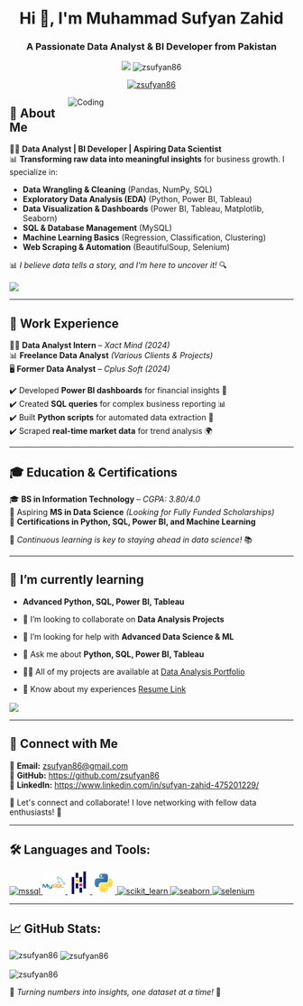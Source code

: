 <h1 align="center">Hi 👋, I'm Muhammad Sufyan Zahid</h1>
<h3 align="center">A Passionate Data Analyst & BI Developer from Pakistan</h3>

<p align="center"> <img src="https://media.giphy.com/media/hvRJCLFzcasrR4ia7z/giphy.gif" width="50"> <img src="https://komarev.com/ghpvc/?username=zsufyan86&label=Profile%20views&color=0e75b6&style=flat" alt="zsufyan86" /> </p>

<p align="center"> <a href="https://github.com/ryo-ma/github-profile-trophy"><img src="https://github-profile-trophy.vercel.app/?username=zsufyan86" alt="zsufyan86" /></a> </p>

<img align="right" alt="Coding" width="400" src="https://media.giphy.com/media/13HgwGsXF0aiGY/giphy.gif">

## 🚀 About Me

👨‍💻 **Data Analyst | BI Developer | Aspiring Data Scientist**  
📊 **Transforming raw data into meaningful insights** for business growth. I specialize in:

- **Data Wrangling & Cleaning** (Pandas, NumPy, SQL)
- **Exploratory Data Analysis (EDA)** (Python, Power BI, Tableau)
- **Data Visualization & Dashboards** (Power BI, Tableau, Matplotlib, Seaborn)
- **SQL & Database Management** (MySQL)
- **Machine Learning Basics** (Regression, Classification, Clustering)
- **Web Scraping & Automation** (BeautifulSoup, Selenium)

📊 *I believe data tells a story, and I'm here to uncover it!* 🔍

<img align="center" src="https://media.giphy.com/media/QTfX9Ejfra3ZmNxh6B/giphy.gif" width="600">

---  

## 💼 Work Experience  
👨‍💻 **Data Analyst Intern** – *Xact Mind* *(2024)*  
📊 **Freelance Data Analyst** *(Various Clients & Projects)*  
🖥️ **Former Data Analyst** – *Cplus Soft* *(2024)*  

✔️ Developed **Power BI dashboards** for financial insights 🏦  
✔️ Created **SQL queries** for complex business reporting 📊  
✔️ Built **Python scripts** for automated data extraction 🔄  
✔️ Scraped **real-time market data** for trend analysis 🌍  

---  

## 🎓 Education & Certifications  
🎓 **BS in Information Technology** – *CGPA: 3.80/4.0*  
📖 Aspiring **MS in Data Science** *(Looking for Fully Funded Scholarships)*  
📜 **Certifications in Python, SQL, Power BI, and Machine Learning**  

🧠 *Continuous learning is key to staying ahead in data science!* 📚  

---  

## 🌱 I’m currently learning  
- **Advanced Python, SQL, Power BI, Tableau**  
- 👯 I’m looking to collaborate on **Data Analysis Projects**
- 🤝 I’m looking for help with **Advanced Data Science & ML**
- 💬 Ask me about **Python, SQL, Power BI, Tableau**

- 👨‍💻 All of my projects are available at [Data Analysis Portfolio](https://github.com/zsufyan86/Data-Analysis-Portfolio)
- 📄 Know about my experiences [Resume Link](https://drive.google.com/file/d/1v_wg-oOyrA-Qe3ad6eUIRqseVol99BBd/view?usp=drive_link)

<img align="center" src="https://media.giphy.com/media/Y4bzv6DYbYzt2/giphy.gif" width="600">

---  

## 🔗 Connect with Me  
📧 **Email:** zsufyan86@gmail.com    
🐍 **GitHub:** https://github.com/zsufyan86  
💼 **LinkedIn:** https://www.linkedin.com/in/sufyan-zahid-475201229/  

🚀 Let's connect and collaborate! I love networking with fellow data enthusiasts! 🤝  

---  

## 🛠️ Languages and Tools:

<p align="left"> 
<a href="https://www.microsoft.com/en-us/sql-server" target="_blank" rel="noreferrer"> <img src="https://www.svgrepo.com/show/303229/microsoft-sql-server-logo.svg" alt="mssql" width="40" height="40"/> </a> 
<a href="https://www.mysql.com/" target="_blank" rel="noreferrer"> <img src="https://raw.githubusercontent.com/devicons/devicon/master/icons/mysql/mysql-original-wordmark.svg" alt="mysql" width="40" height="40"/> </a> 
<a href="https://pandas.pydata.org/" target="_blank" rel="noreferrer"> <img src="https://raw.githubusercontent.com/devicons/devicon/2ae2a900d2f041da66e950e4d48052658d850630/icons/pandas/pandas-original.svg" alt="pandas" width="40" height="40"/> </a> 
<a href="https://www.python.org" target="_blank" rel="noreferrer"> <img src="https://raw.githubusercontent.com/devicons/devicon/master/icons/python/python-original.svg" alt="python" width="40" height="40"/> </a> 
<a href="https://scikit-learn.org/" target="_blank" rel="noreferrer"> <img src="https://upload.wikimedia.org/wikipedia/commons/0/05/Scikit_learn_logo_small.svg" alt="scikit_learn" width="40" height="40"/> </a> 
<a href="https://seaborn.pydata.org/" target="_blank" rel="noreferrer"> <img src="https://seaborn.pydata.org/_images/logo-mark-lightbg.svg" alt="seaborn" width="40" height="40"/> </a> 
<a href="https://www.selenium.dev" target="_blank" rel="noreferrer"> <img src="https://raw.githubusercontent.com/detain/svg-logos/780f25886640cef088af994181646db2f6b1a3f8/svg/selenium-logo.svg" alt="selenium" width="40" height="40"/> </a> 
</p>

---  

## 📈 GitHub Stats:
<p><img align="left" src="https://github-readme-stats.vercel.app/api/top-langs?username=zsufyan86&show_icons=true&locale=en&layout=compact" alt="zsufyan86" /></p>

<p>&nbsp;<img align="center" src="https://github-readme-stats.vercel.app/api?username=zsufyan86&show_icons=true&locale=en" alt="zsufyan86" /></p>

<p><img align="center" src="https://github-readme-streak-stats.herokuapp.com/?user=zsufyan86&" alt="zsufyan86" /></p>

🎯 *Turning numbers into insights, one dataset at a time!* 🔢
